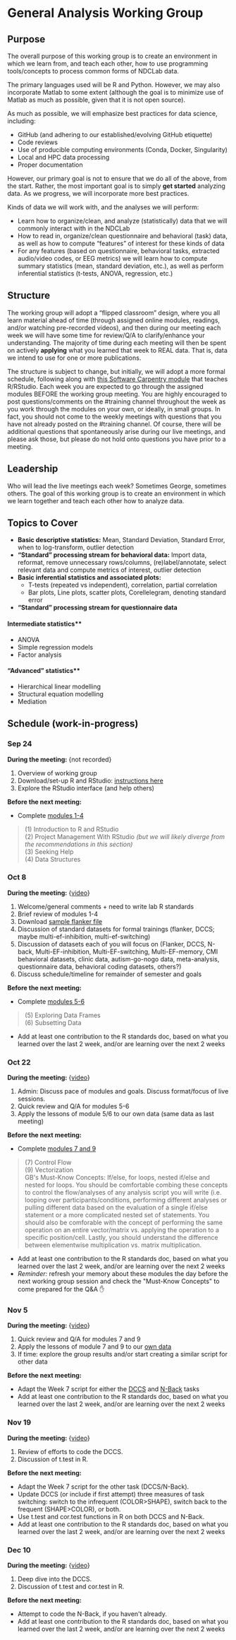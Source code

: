 # General Analysis Working Group
 
## Purpose
 
The overall purpose of this working group is to create an environment in which we learn from, and teach each other, how to use programming tools/concepts to process common forms of NDCLab data.
 
The primary languages used will be R and Python. However, we may also incorporate Matlab to some extent (although the goal is to minimize use of Matlab as much as possible, given that it is not open source).
 
As much as possible, we will emphasize best practices for data science, including:
 
* GitHub (and adhering to our established/evolving GitHub etiquette)
* Code reviews
* Use of producible computing environments (Conda, Docker, Singularity)
* Local and HPC data processing
* Proper documentation
 
However, our primary goal is not to ensure that we do all of the above, from the start. Rather, the most important goal is to simply **get started** analyzing data. As we progress, we will incorporate more best practices.
 
Kinds of data we will work with, and the analyses we will perform:
 
* Learn how to organize/clean, and analyze (statistically) data that we will commonly interact with in the NDCLab
* How to read in, organize/clean questionnaire and behavioral (task) data, as well as how to compute “features” of interest for these kinds of data
* For any features (based on questionnaire, behavioral tasks, extracted audio/video codes, or EEG metrics) we will learn how to compute summary statistics (mean, standard deviation, etc.), as well as perform inferential statistics (t-tests, ANOVA, regression, etc.)
 

## Structure
 
The working group will adopt a “flipped classroom” design, where you all learn material ahead of time (through assigned online modules, readings, and/or watching pre-recorded videos), and then during our meeting each week we will have some time for review/Q/A to clarify/enhance your understanding. The majority of time during each meeting will then be spent on actively **applying** what you learned that week to REAL data. That is, data we intend to use for one or more publications.
 
The structure is subject to change, but initially, we will adopt a more formal schedule, following along with [this Software Carpentry module](https://swcarpentry.github.io/r-novice-gapminder/) that teaches R/RStudio. Each week you are expected to go through the assigned modules BEFORE the working group meeting. You are highly encouraged to post questions/comments on the #training channel throughout the week as you work through the modules on your own, or ideally, in small groups. In fact, you should not come to the weekly meetings with questions that you have not already posted on the #training channel. Of course, there will be additional questions that spontaneously arise during our live meetings, and please ask those, but please do not hold onto questions you have prior to a meeting.
 

## Leadership
 
Who will lead the live meetings each week? Sometimes George, sometimes others. The goal of this working group is to create an environment in which we learn together and teach each other how to analyze data.
 
## Topics to Cover
* **Basic descriptive statistics:** Mean, Standard Deviation, Standard Error, when to log-transform, outlier detection
* **“Standard” processing stream for behavioral data:** Import data, reformat, remove unnecessary rows/columns, (re)label/annotate, select relevant data and compute metrics of interest, outlier detection
* **Basic inferential statistics and associated plots:**
    * T-tests (repeated vs independent), correlation, partial correlation
    * Bar plots, Line plots, scatter plots, Corellelegram, denoting standard error
* **“Standard” processing stream for questionnaire data**

#### Intermediate statistics**
* ANOVA
* Simple regression models
* Factor analysis

#### “Advanced” statistics**
* Hierarchical linear modelling
* Structural equation modelling
* Mediation


## Schedule (work-in-progress)
 
### Sep 24
**During the meeting:**
{not recorded}
1. Overview of working group
2. Download/set-up R and RStudio: [instructions here](https://swcarpentry.github.io/r-novice-gapminder/setup.html)
3. Explore the RStudio interface (and help others)

**Before the next meeting:**
* Complete [modules 1-4](https://swcarpentry.github.io/r-novice-gapminder/)
> (1) Introduction to R and RStudio</br>
> (2) Project Management With RStudio _(but we will likely diverge from the recommendations in this section)_</br>
> (3) Seeking Help</br>
> (4) Data Structures
 
### Oct 8
**During the meeting:**
{[video](https://fiu.zoom.us/rec/share/nE5y0aXr8TJMmVd-HSGQTrqqXnj8qGIpVvDG4LbvHIfryfGRgnQcBeUKAa4FY-lJ.kMTnFmGq5AG2boDw?startTime=1633699627000)}
1. Welcome/general comments + need to write lab R standards
2. Brief review of modules 1-4
3. Download [sample flanker file](4_ft-flanker-o_s1_r1_e1_2021-06-28_17h09.58.017.csv)
4. Discussion of standard datasets for formal trainings (flanker, DCCS; maybe multi-ef-inhibition, multi-ef-switching)
5. Discussion of datasets each of you will focus on (Flanker, DCCS, N-back, Multi-EF-inhibition, Multi-EF-switching, Multi-EF-memory, CMI behavioral datasets, clinic data, autism-go-nogo data, meta-analysis, questionnaire data, behavioral coding datasets, others?)
6. Discuss schedule/timeline for remainder of semester and goals

**Before the next meeting:**
* Complete [modules 5-6](https://swcarpentry.github.io/r-novice-gapminder/)

> (5) Exploring Data Frames</br>
> (6) Subsetting Data
* Add at least one contribution to the R standards doc, based on what you learned over the last 2 week, and/or are learning over the next 2 weeks
 
### Oct 22
**During the meeting:**
{[video](https://fiu.zoom.us/rec/share/CFMScJPA1-i1ENBO6F4Q7mBMCp8y848TUqTHc3ElJCbJVC9eKLVw51Sw6UROGSEE.IOBanUH4G01gJSrB?startTime=1634908767000)}
1. Admin: Discuss pace of modules and goals. Discuss format/focus of live sessions.
2. Quick review and Q/A for modules 5-6
3. Apply the lessons of module 5/6 to our own data (same data as last meeting)

**Before the next meeting:**
* Complete [modules 7 and 9](https://swcarpentry.github.io/r-novice-gapminder/)
> (7) Control Flow</br>
> (9) Vectorization</br>
> GB's Must-Know Concepts: If/else, for loops, nested if/else and nested for loops. You should be comfortable combing these concepts to control the flow/analyses of any analysis script you will write (i.e. looping over participants/conditions, performing different analyses or pulling different data based on the evaluation of a single if/else statement or a more complicated nested set of statements. You should also be comforable with the concept of performing the same operation on an entire vector/matrix vs. applying the operation to a specific position/cell. Lastly, you should understand the difference between elementwise multiplication vs. matrix multiplication.
> 
* Add at least one contribution to the R standards doc, based on what you learned over the last 2 week, and/or are learning over the next 2 weeks
* _Reminder:_ refresh your memory about these modules the day before the next working group session and check the "Must-Know Concepts" to come prepared for the Q&A :raised_hand:

### Nov 5
**During the meeting:**
{[video](https://fiu.zoom.us/rec/share/BhlGENEd505jaAGrMR0z57nhAgU1zbkn8K096rz8X22M6QPASYywAD9Ele5pfhnG.tLzPto5Pc2VO7vxR?startTime=1636118308000)}
1. Quick review and Q/A for modules 7 and 9
2. Apply the lessons of module 7 and 9 to our [own data](https://drive.google.com/file/d/1n-3BoSPBkYQmAjs9YrD4LEwz2dILRsDX/view?usp=sharing)
3. If time: explore the group results and/or start creating a similar script for other data

**Before the next meeting:**
* Adapt the Week 7 script for either the [DCCS](dccs-coding.md) and [N-Back](n-back-coding.md) tasks
* Add at least one contribution to the R standards doc, based on what you learned over the last 2 week, and/or are learning over the next 2 weeks

### Nov 19
**During the meeting:**
{[video](https://fiu.zoom.us/rec/share/r-pACWJd5MWZFdt0_fteCEjZVQM_krcc0bCQ8XpNSpcUNJc1WyycfVA_zni6Hc4S.AS1RHf7_-coYwKMY?startTime=1637330940000)}
1. Review of efforts to code the DCCS.
2. Discussion of t.test in R.

**Before the next meeting:**
* Adapt the Week 7 script for the other task (DCCS/N-Back).
* Update DCCS (or include if first attempt) three measures of task switching: switch to the infrequent (COLOR>SHAPE), switch back to the frequent (SHAPE>COLOR), or both.
* Use t.test and cor.test functions in R on both DCCS and N-Back.
* Add at least one contribution to the R standards doc, based on what you learned over the last 2 week, and/or are learning over the next 2 weeks
 
### Dec 10
**During the meeting:**
{[video](https://fiu.zoom.us/rec/share/aga2tZI3Cx7D-IaEkKIwy8_P8XO3Z7pKp1g4Cu3Tx_kv8OiNex_FpRUjKOxYXJYK.AA9s4WiObq4bHaaI?startTime=1639145555000)}
1. Deep dive into the DCCS.
2. Discussion of t.test and cor.test in R.

**Before the next meeting:**
* Attempt to code the N-Back, if you haven't already.
* Add at least one contribution to the R standards doc, based on what you learned over the last 2 week, and/or are learning over the next 2 weeks
